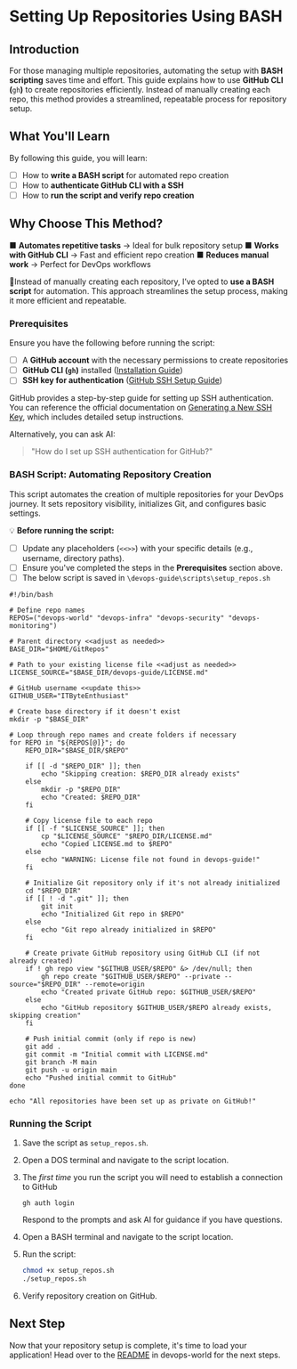 # Setting Up Repositories Using BASH

## Introduction

For those managing multiple repositories, automating the setup with **BASH scripting** saves time and effort. This guide explains how to use **GitHub CLI (**`gh`**)** to create repositories efficiently. Instead of manually creating each repo, this method provides a streamlined, repeatable process for repository setup.

## What You'll Learn

By following this guide, you will learn:

- [ ] How to **write a BASH script** for automated repo creation    
- [ ] How to **authenticate GitHub CLI with a SSH**
- [ ] How to **run the script and verify repo creation**

## Why Choose This Method?

■ **Automates repetitive tasks** → Ideal for bulk repository setup 
■ **Works with GitHub CLI** → Fast and efficient repo creation 
■ **Reduces manual work** → Perfect for DevOps workflows

📌Instead of manually creating each repository, I’ve opted to **use a BASH script** for automation. This approach streamlines the setup process, making it more efficient and repeatable.  

### **Prerequisites**  
Ensure you have the following before running the script:  
- [ ] A **GitHub account** with the necessary permissions to create repositories  
- [ ] **GitHub CLI (`gh`)** installed ([Installation Guide](https://cli.github.com/))  
- [ ] **SSH key for authentication** ([GitHub SSH Setup Guide](https://docs.github.com/en/authentication/connecting-to-github-with-ssh/generating-a-new-ssh-key-and-adding-it-to-the-ssh-agent))  

GitHub provides a step-by-step guide for setting up SSH authentication. You can reference the official documentation on [Generating a New SSH Key](https://docs.github.com/en/authentication/connecting-to-github-with-ssh/generating-a-new-ssh-key-and-adding-it-to-the-ssh-agent), which includes detailed setup instructions.

Alternatively, you can ask AI:  
> "How do I set up SSH authentication for GitHub?"  

### **BASH Script: Automating Repository Creation**  
This script automates the creation of multiple repositories for your DevOps journey. It sets repository visibility, initializes Git, and configures basic settings.  

💡 **Before running the script:**  
- [ ] Update any placeholders (`<<>>`) with your specific details (e.g., username, directory paths).  
- [ ] Ensure you've completed the steps in the **Prerequisites** section above.  
- [ ] The below script is saved in `\devops-guide\scripts\setup_repos.sh`

```
#!/bin/bash

# Define repo names
REPOS=("devops-world" "devops-infra" "devops-security" "devops-monitoring")

# Parent directory <<adjust as needed>>
BASE_DIR="$HOME/GitRepos"

# Path to your existing license file <<adjust as needed>>
LICENSE_SOURCE="$BASE_DIR/devops-guide/LICENSE.md"

# GitHub username <<update this>>
GITHUB_USER="ITByteEnthusiast"

# Create base directory if it doesn't exist
mkdir -p "$BASE_DIR"

# Loop through repo names and create folders if necessary
for REPO in "${REPOS[@]}"; do
    REPO_DIR="$BASE_DIR/$REPO"

    if [[ -d "$REPO_DIR" ]]; then
        echo "Skipping creation: $REPO_DIR already exists"
    else
        mkdir -p "$REPO_DIR"
        echo "Created: $REPO_DIR"
    fi

    # Copy license file to each repo
    if [[ -f "$LICENSE_SOURCE" ]]; then
        cp "$LICENSE_SOURCE" "$REPO_DIR/LICENSE.md"
        echo "Copied LICENSE.md to $REPO"
    else
        echo "WARNING: License file not found in devops-guide!"
    fi

    # Initialize Git repository only if it's not already initialized
    cd "$REPO_DIR"
    if [[ ! -d ".git" ]]; then
        git init
        echo "Initialized Git repo in $REPO"
    else
        echo "Git repo already initialized in $REPO"
    fi

    # Create private GitHub repository using GitHub CLI (if not already created)
    if ! gh repo view "$GITHUB_USER/$REPO" &> /dev/null; then
        gh repo create "$GITHUB_USER/$REPO" --private --source="$REPO_DIR" --remote=origin
        echo "Created private GitHub repo: $GITHUB_USER/$REPO"
    else
        echo "GitHub repository $GITHUB_USER/$REPO already exists, skipping creation"
    fi

    # Push initial commit (only if repo is new)
    git add .
    git commit -m "Initial commit with LICENSE.md"
    git branch -M main
    git push -u origin main
    echo "Pushed initial commit to GitHub"
done

echo "All repositories have been set up as private on GitHub!"
```
### **Running the Script**  
1. Save the script as `setup_repos.sh`.
2. Open a DOS terminal and navigate to the script location.  
3. The _first time_ you run the script you will need to establish a connection to GitHub
	```
	gh auth login
	```
	Respond to the prompts and ask AI for guidance if you have questions.
	
4. Open a BASH terminal and navigate to the script location.
5. Run the script:  
   ```bash
   chmod +x setup_repos.sh
   ./setup_repos.sh
   ```  
6. Verify repository creation on GitHub.  

## Next Step

Now that your repository setup is complete, it's time to load your application! Head over to the [README](https://github.com/ITByteEnthusiast/devops-world/blob/main/README.md) in devops-world for the next steps.